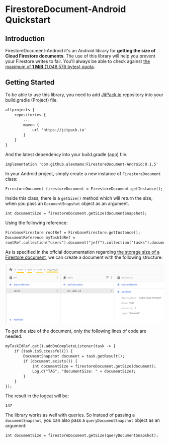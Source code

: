 # FirestoreDocument-Android Quickstart

## Introduction

FirestoreDocument-Android it's an Android library for **getting the size of Cloud Firestore documents**. The use of this library will help you prevent your Firestore writes to fail. You'll always be able to check against [the maximum of **1 MiB** (1,048,576 bytes) quota](https://firebase.google.com/docs/firestore/quotas#collections_documents_and_fields).

## Getting Started

To be able to use this library, you need to add [JitPack.io](https://jitpack.io/) repository into your build.gradle (Project) file.

    allprojects {
        repositories {
            ...
            maven {
                url 'https://jitpack.io'
            }
        }
    }

And the latest dependency into your build.gradle (app) file.

    implementation 'com.github.alexmamo:FirestoreDocument-Android:0.1.5'
    
In your Android project, simply create a new instance of `FirestoreDocument` class:

    FirestoreDocument firestoreDocument = FirestoreDocument.getInstance();
    
Inside this class, there is a `getSize()` method which will return the size, when you pass an `DocumentSnapshot` object as an argument.

    int documentSize = firestoreDocument.getSize(documentSnapshot);
    
Using the following reference:

    FirebaseFirestore rootRef = FirebaseFirestore.getInstance();
    DocumentReference myTaskIdRef = rootRef.collection("users").document("jeff").collection("tasks").document("my_task_id");
    
As is specified in the offcial documentation regarding [the storage size of a Firestore document](https://firebase.google.com/docs/firestore/storage-size), we can create a document with the following structure:

![Document Structure](doc_structure.png)

To get the size of the document, only the following lines of code are needed:

    myTaskIdRef.get().addOnCompleteListener(task -> {
        if (task.isSuccessful()) {
            DocumentSnapshot document = task.getResult();
            if (document.exists()) {
                int documentSize = firestoreDocument.getSize(document);
                Log.d("TAG", "documentSize: " + documentSize);
            }
        }
    });
    
The result in the logcat will be:

    147
    
The library works as well with queries. So instead of passing a `documentSnapshot`, you can also pass a `queryDocumentSnapshot` object as an argument:

    int documentSize = firestoreDocument.getSize(queryDocumentSnapshot);
